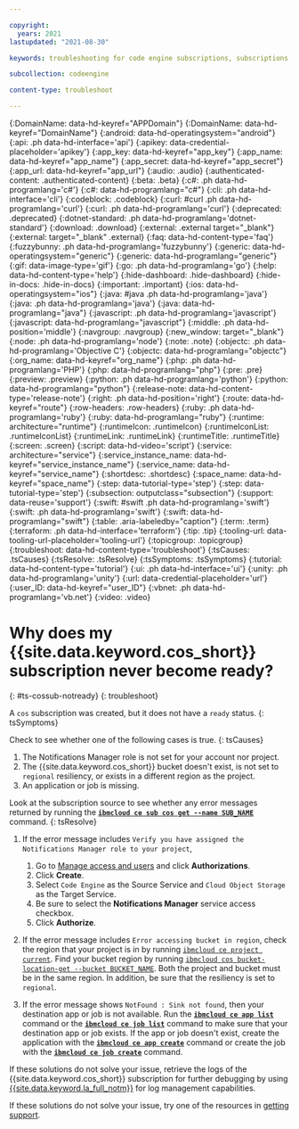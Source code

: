```yaml
---

copyright:
  years: 2021
lastupdated: "2021-08-30"

keywords: troubleshooting for code engine subscriptions, subscriptions, tips for subscriptions, ping, object storage

subcollection: codeengine

content-type: troubleshoot

---
```


{:DomainName: data-hd-keyref="APPDomain"}
{:DomainName: data-hd-keyref="DomainName"}
{:android: data-hd-operatingsystem="android"}
{:api: .ph data-hd-interface='api'}
{:apikey: data-credential-placeholder='apikey'}
{:app_key: data-hd-keyref="app_key"}
{:app_name: data-hd-keyref="app_name"}
{:app_secret: data-hd-keyref="app_secret"}
{:app_url: data-hd-keyref="app_url"}
{:audio: .audio}
{:authenticated-content: .authenticated-content}
{:beta: .beta}
{:c#: .ph data-hd-programlang='c#'}
{:c#: data-hd-programlang="c#"}
{:cli: .ph data-hd-interface='cli'}
{:codeblock: .codeblock}
{:curl: #curl .ph data-hd-programlang='curl'}
{:curl: .ph data-hd-programlang='curl'}
{:deprecated: .deprecated}
{:dotnet-standard: .ph data-hd-programlang='dotnet-standard'}
{:download: .download}
{:external: .external target="_blank"}
{:external: target="_blank" .external}
{:faq: data-hd-content-type='faq'}
{:fuzzybunny: .ph data-hd-programlang='fuzzybunny'}
{:generic: data-hd-operatingsystem="generic"}
{:generic: data-hd-programlang="generic"}
{:gif: data-image-type='gif'}
{:go: .ph data-hd-programlang='go'}
{:help: data-hd-content-type='help'}
{:hide-dashboard: .hide-dashboard}
{:hide-in-docs: .hide-in-docs}
{:important: .important}
{:ios: data-hd-operatingsystem="ios"}
{:java: #java .ph data-hd-programlang='java'}
{:java: .ph data-hd-programlang='java'}
{:java: data-hd-programlang="java"}
{:javascript: .ph data-hd-programlang='javascript'}
{:javascript: data-hd-programlang="javascript"}
{:middle: .ph data-hd-position='middle'}
{:navgroup: .navgroup}
{:new_window: target="_blank"}
{:node: .ph data-hd-programlang='node'}
{:note: .note}
{:objectc: .ph data-hd-programlang='Objective C'}
{:objectc: data-hd-programlang="objectc"}
{:org_name: data-hd-keyref="org_name"}
{:php: .ph data-hd-programlang='PHP'}
{:php: data-hd-programlang="php"}
{:pre: .pre}
{:preview: .preview}
{:python: .ph data-hd-programlang='python'}
{:python: data-hd-programlang="python"}
{:release-note: data-hd-content-type='release-note'}
{:right: .ph data-hd-position='right'}
{:route: data-hd-keyref="route"}
{:row-headers: .row-headers}
{:ruby: .ph data-hd-programlang='ruby'}
{:ruby: data-hd-programlang="ruby"}
{:runtime: architecture="runtime"}
{:runtimeIcon: .runtimeIcon}
{:runtimeIconList: .runtimeIconList}
{:runtimeLink: .runtimeLink}
{:runtimeTitle: .runtimeTitle}
{:screen: .screen}
{:script: data-hd-video='script'}
{:service: architecture="service"}
{:service_instance_name: data-hd-keyref="service_instance_name"}
{:service_name: data-hd-keyref="service_name"}
{:shortdesc: .shortdesc}
{:space_name: data-hd-keyref="space_name"}
{:step: data-tutorial-type='step'}
{:step: data-tutorial-type='step'} 
{:subsection: outputclass="subsection"}
{:support: data-reuse='support'}
{:swift: #swift .ph data-hd-programlang='swift'}
{:swift: .ph data-hd-programlang='swift'}
{:swift: data-hd-programlang="swift"}
{:table: .aria-labeledby="caption"}
{:term: .term}
{:terraform: .ph data-hd-interface='terraform'}
{:tip: .tip}
{:tooling-url: data-tooling-url-placeholder='tooling-url'}
{:topicgroup: .topicgroup}
{:troubleshoot: data-hd-content-type='troubleshoot'}
{:tsCauses: .tsCauses}
{:tsResolve: .tsResolve}
{:tsSymptoms: .tsSymptoms}
{:tutorial: data-hd-content-type='tutorial'}
{:ui: .ph data-hd-interface='ui'}
{:unity: .ph data-hd-programlang='unity'}
{:url: data-credential-placeholder='url'}
{:user_ID: data-hd-keyref="user_ID"}
{:vbnet: .ph data-hd-programlang='vb.net'}
{:video: .video}


# Why does my {{site.data.keyword.cos_short}} subscription never become ready?
{: #ts-cossub-notready}
{: troubleshoot}

A `cos` subscription was created, but it does not have a `ready` status.
{: tsSymptoms}

Check to see whether one of the following cases is true.
{: tsCauses}

1. The Notifications Manager role is not set for your account nor project. 
2. The {{site.data.keyword.cos_short}} bucket doesn't exist, is not set to `regional` resiliency, or exists in a different region as the project.
3. An application or job is missing.

Look at the subscription source to see whether any error messages returned by running the [**`ibmcloud ce sub cos get --name SUB_NAME`**](/docs/codeengine?topic=codeengine-cli#cli-subscription-cos-get) command.
{: tsResolve}

1. If the error message includes `Verify you have assigned the Notifications Manager role to your project`,
    1. Go to [Manage access and users](https://cloud.ibm.com/iam/overview) and click **Authorizations**.
    2. Click **Create**.
    3. Select `Code Engine` as the Source Service and `Cloud Object Storage` as the Target Service. 
    4. Be sure to select the **Notifications Manager** service access checkbox.
    5. Click **Authorize**.
   
2. If the error message includes `Error accessing bucket in region`, check the region that your project is in by running [`ibmcloud ce project current`](/docs/codeengine?topic=codeengine-cli#cli-project-current). Find your bucket region by running [`ibmcloud cos bucket-location-get --bucket BUCKET_NAME`](/docs/cloud-object-storage-cli-plugin?topic=cloud-object-storage-cli-plugin-ic-cos-cli#ic-find-bucket). Both the project and bucket must be in the same region. In addition, be sure that the resiliency is set to `regional`.

3. If the error message shows `NotFound : Sink not found`, then your destination app or job is not available. Run the [**`ibmcloud ce app list`**](/docs/codeengine?topic=codeengine-cli#cli-application-list) command or the [**`ibmcloud ce job list`**](/docs/codeengine?topic=codeengine-cli#cli-job-list) command to make sure that your destination app or job exists. If the app or job doesn't exist, create the application with the [**`ibmcloud ce app create`**](/docs/codeengine?topic=codeengine-cli#cli-application-create) command or create the job with the [**`ibmcloud ce job create`**](/docs/codeengine?topic=codeengine-cli#cli-job-create) command.

If these solutions do not solve your issue, retrieve the logs of the {{site.data.keyword.cos_short}} subscription for further debugging by using [{{site.data.keyword.la_full_notm}}](/docs/cloud-object-storage?topic=cloud-object-storage-mm-cos-integration) for log management capabilities.

If these solutions do not solve your issue, try one of the resources in [getting support](/docs/codeengine?topic=codeengine-get-support).
